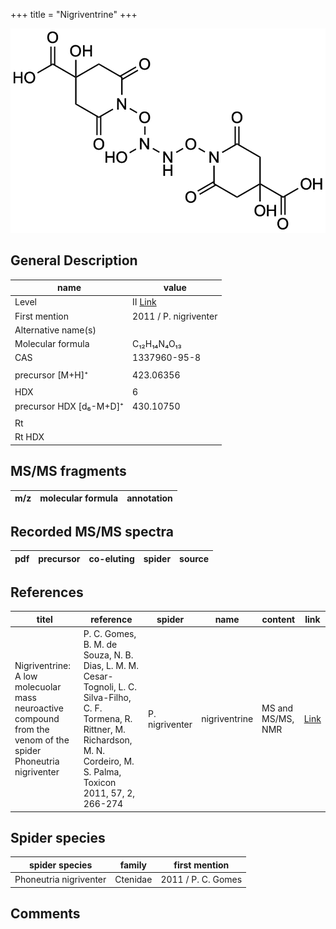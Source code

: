 +++
title = "Nigriventrine"
+++

![](/img/Nigriventrine.png)

## General Description

| name                    | value                 |
|-------------------------|-----------------------|
| Level                   | II [Link](https://doi.org/10.1016/j.toxicon.2010.11.021)                    |
| First mention           | 2011 / P. nigriventer |
| Alternative name(s)     |                       |
| Molecular formula       | C₁₂H₁₄N₄O₁₃           |
| CAS                     | 1337960-95-8          |
|                         |                       |
| precursor [M+H]⁺        | 423.06356             |
|                         |                       |
| HDX                     | 6                     |
| precursor HDX [d₆-M+D]⁺ | 430.10750             |
|                         |                       |
| Rt                      |                       |
| Rt HDX                  |                       |

## MS/MS fragments

| m/z       | molecular formula | annotation        |
|-----------|-------------------|-------------------|

## Recorded MS/MS spectra

| pdf | precursor | co-eluting | spider    | source                       |
|-----|-----------|------------|-----------|------------------------------|

## References

| titel                                                                                                         | reference                                                                                                                                                                               | spider         | name          | content           | link                                          |
|---------------------------------------------------------------------------------------------------------------|-----------------------------------------------------------------------------------------------------------------------------------------------------------------------------------------|----------------|---------------|-------------------|-----------------------------------------------|
| Nigriventrine: A low molecuolar mass neuroactive compound from the venom of the spider Phoneutria nigriventer | P. C. Gomes, B. M. de Souza, N. B. Dias, L. M. M. Cesar-Tognoli, L. C. Silva-Filho, C. F. Tormena, R. Rittner, M. Richardson, M. N. Cordeiro, M. S. Palma, Toxicon 2011, 57, 2, 266-274 | P. nigriventer | nigriventrine | MS and MS/MS, NMR | [Link](https://doi.org/10.1016/j.toxicon.2010.11.021)  |

## Spider species

| spider species         | family   | first mention      |
|------------------------|----------|--------------------|
| Phoneutria nigriventer | Ctenidae | 2011 / P. C. Gomes |

## Comments
